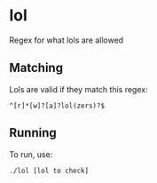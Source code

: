 # lol
Regex for what lols are allowed

## Matching
Lols are valid if they match this regex:

`^[r]*[w]?[a]?lol(zers)?$`

## Running
To run, use:

`./lol [lol to check]`

